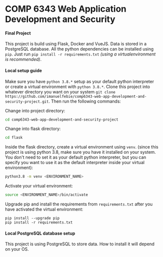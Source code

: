 # COMP 6343 Web Application Development and Security

#### Final Project
This project is build using Flask, Docker and VueJS. Data is stored in a PostgreSQL database. All the python dependencies can be installed using `pip`. Just run `pip install -r requirements.txt` *(using a virtualenvironment is recommended)*. 

#### Local setup guide
Make sure you have `python 3.8.*` setup as your default python interpreter or create a virtual environment with `python 3.8.*`. Clone this project into whatever directory you want on your system `git clone https://github.com/imanuelfebie/comp6343-web-app-development-and-security-project.git`. Then run the following commands:

Change into project directory:
```bash
cd comp6343-web-app-development-and-security-project
```

Change into flask directory:
```bash
cd flask
```

Inside the flask directory, create a virtual environment using `venv`. (since this project is using python 3.8, make sure you have it installed on your system. You don't need to set it as your default python interpreter, but you can specify you want to use it as the default interpreter inside your virtual environment):
```bash
python3.8 -m venv <ENVIRONMENT_NAME>
```

Activate your virtual environment:
```bash
source <ENVIRONMENT_NAME>/bin/activate
```

Upgrade pip and install the requirements from `requirements.txt` after you have activated the virtual environment:
```
pip install --upgrade pip
pip install -r requirements.txt
```

#### Local PostgreSQL database setup
This project is using PostgreSQL to store data. How to install it will depend on your OS. 


